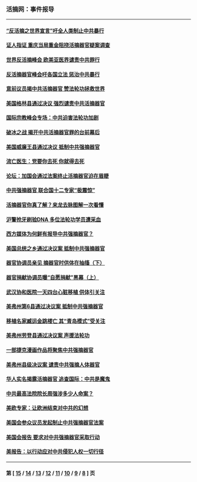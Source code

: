### 活摘网：事件报导
---
#### [“反活摘之世界宣言”吁全人类制止中共暴行](../../pages/nf5877/n13259730.md?10070430) 
#### [证人指证 重庆当局重金阻挠活摘器官疑案调查](../../pages/nf5877/n13259127.md?10070430) 
#### [世界反活摘峰会 欧美亚医界谴责中共罪行](../../pages/nf5877/n13253550.md?10070430) 
#### [反活摘器官峰会吁各国立法 惩治中共暴行](../../pages/nf5877/n13245052.md?10070430) 
#### [意前议员揭中共活摘器官 赞法轮功拯救世界](../../pages/nf5877/n13203445.md?10070430) 
#### [美国格林县通过决议 强烈谴责中共活摘器官](../../pages/nf5877/n13119367.md?10070430) 
#### [国际宗教峰会专场：中共迫害法轮功加剧](../../pages/nf5877/n13088279.md?10070430) 
#### [破冰之战 揭开中共活摘器官罪的台前幕后](../../pages/nf5877/n13082457.md?10070430) 
#### [美国威廉王县通过决议 抵制中共强摘器官](../../pages/nf5877/n13056521.md?10070430) 
#### [流亡医生：党要你去死 你就得去死](../../pages/nf5877/n13052835.md?10070430) 
#### [论坛：加国会通过法案终止活摘器官迫在眉睫](../../pages/nf5877/n13029839.md?10070430) 
#### [中共强摘器官 联合国十二专家“极震惊”](../../pages/nf5877/n13024313.md?10070430) 
#### [活摘器官你真了解？来龙去脉图解一次看懂](../../pages/nf5877/n13013820.md?10070430) 
#### [沪警抢牙刷验DNA 多位法轮功学员遭采血](../../pages/nf5877/n12969218.md?10070430) 
#### [西方媒体为何鲜有报导中共强摘器官？](../../pages/nf5877/n12932034.md?10070430) 
#### [美国总统之乡通过决议案 抵制中共强摘器官](../../pages/nf5877/n12908242.md?10070430) 
#### [器官协调员亲见 摘器官时供体在抽搐（下）](../../pages/nf5877/n12898622.md?10070430) 
#### [器官捐献协调员曝“自愿捐献”黑幕（上）](../../pages/nf5877/n12878830.md?10070430) 
#### [武汉协和医院一天四台心脏移植 供体引关注](../../pages/nf5877/n12863175.md?10070430) 
#### [美弗州第6县通过决议案 抵制中共强摘器官](../../pages/nf5877/n12805218.md?10070430) 
#### [移植名家臧运金跳楼亡 其“青岛模式”受关注](../../pages/nf5877/n12803746.md?10070430) 
#### [美弗州劳登县通过决议案 声援法轮功](../../pages/nf5877/n12785715.md?10070430) 
#### [一部捷克漫画作品将聚焦中共强摘器官](../../pages/nf5877/n12785954.md?10070430) 
#### [美弗州县级决议案 谴责中共强摘人体器官](../../pages/nf5877/n12721290.md?10070430) 
#### [华人实名揭露活摘器官 追查国际：中共是魔鬼](../../pages/nf5877/n12691724.md?10070430) 
#### [中共最高法院院长周强涉多少人命案？](../../pages/nf5877/n12678074.md?10070430) 
#### [美欧专家：让欧洲结束对中共的幻想](../../pages/nf5877/n12652921.md?10070430) 
#### [美国会参众议员发起制止中共强摘器官法案](../../pages/nf5877/n12627668.md?10070430) 
#### [美国会报告 要求对中共强摘器官采取行动](../../pages/nf5877/n12448233.md?10070430) 
#### [美报告：以行动应对中共侵犯人权一切行径](../../pages/nf5877/n12443204.md?10070430) 

---
#### 第 [ [15](./15.md?10070430) / [14](./14.md?10070430) / [13](./13.md?10070430) / [12](./12.md?10070430) / [11](./11.md?10070430) / [10](./10.md?10070430) / [9](./9.md?10070430) / [8](./8.md?10070430) ] 页
